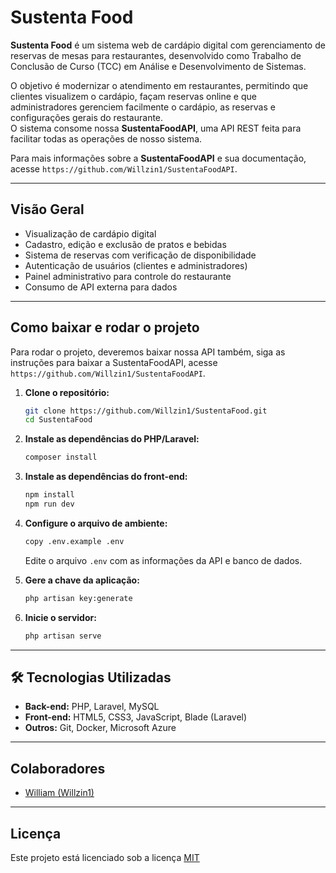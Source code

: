 # Sustenta Food

**Sustenta Food** é um sistema web de cardápio digital com gerenciamento de reservas de mesas para restaurantes, desenvolvido como Trabalho de Conclusão de Curso (TCC) em Análise e Desenvolvimento de Sistemas.

O objetivo é modernizar o atendimento em restaurantes, permitindo que clientes visualizem o cardápio, façam reservas online e que administradores gerenciem facilmente o cardápio, as reservas e configurações gerais do restaurante.  
O sistema consome nossa **SustentaFoodAPI**, uma API REST feita para facilitar todas as operações de nosso sistema.

Para mais informações sobre a **SustentaFoodAPI** e sua documentação, acesse `https://github.com/Willzin1/SustentaFoodAPI`.

---

## Visão Geral

- Visualização de cardápio digital
- Cadastro, edição e exclusão de pratos e bebidas
- Sistema de reservas com verificação de disponibilidade
- Autenticação de usuários (clientes e administradores)
- Painel administrativo para controle do restaurante
- Consumo de API externa para dados

---

## Como baixar e rodar o projeto

Para rodar o projeto, deveremos baixar nossa API também, siga as instruções para baixar a SustentaFoodAPI, acesse `https://github.com/Willzin1/SustentaFoodAPI`.

1. **Clone o repositório:**
   ```bash
   git clone https://github.com/Willzin1/SustentaFood.git
   cd SustentaFood
   ```

2. **Instale as dependências do PHP/Laravel:**
   ```bash
   composer install
   ```

3. **Instale as dependências do front-end:**
   ```bash
   npm install
   npm run dev
   ```

4. **Configure o arquivo de ambiente:**
   ```bash
   copy .env.example .env
   ```
   Edite o arquivo `.env` com as informações da API e banco de dados.

5. **Gere a chave da aplicação:**
   ```bash
   php artisan key:generate
   ```

7. **Inicie o servidor:**
   ```bash
   php artisan serve
   ```

---

## 🛠️ Tecnologias Utilizadas

- **Back-end:** PHP, Laravel, MySQL
- **Front-end:** HTML5, CSS3, JavaScript, Blade (Laravel)
- **Outros:** Git, Docker, Microsoft Azure

---

## Colaboradores

- [William (Willzin1)](https://github.com/Willzin1)

---

## Licença

Este projeto está licenciado sob a licença [MIT](LICENSE)

